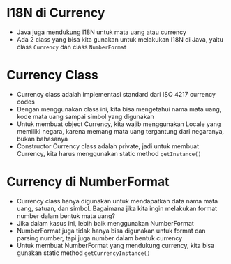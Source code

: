 # I18N di Currency

- Java juga mendukung I18N untuk mata uang atau currency
- Ada 2 class yang bisa kita gunakan untuk melakukan I18N di Java, yaitu class `Currency` dan class `NumberFormat`

# Currency Class

- Currency class adalah implementasi standard dari ISO 4217 currency codes
- Dengan menggunakan class ini, kita bisa mengetahui nama mata uang, kode mata uang sampai simbol yang digunakan
- Untuk membuat object Currency, kita wajib menggunakan Locale yang memiliki negara, karena memang mata uang tergantung dari negaranya, bukan bahasanya
- Constructor Currency class adalah private, jadi untuk membuat Currency, kita harus menggunakan static method `getInstance()`

# Currency di NumberFormat

- Currency class hanya digunakan untuk mendapatkan data nama mata uang, satuan, dan simbol. Bagaimana jika kita ingin melakukan format number dalam bentuk mata uang?
- Jika dalam kasus ini, lebih baik menggunakan NumberFormat
- NumberFormat juga tidak hanya bisa digunakan untuk format dan parsing number, tapi juga number dalam bentuk currency
- Untuk membuat NumberFormat yang mendukung currency, kita bisa gunakan static method `getCurrencyInstance()`